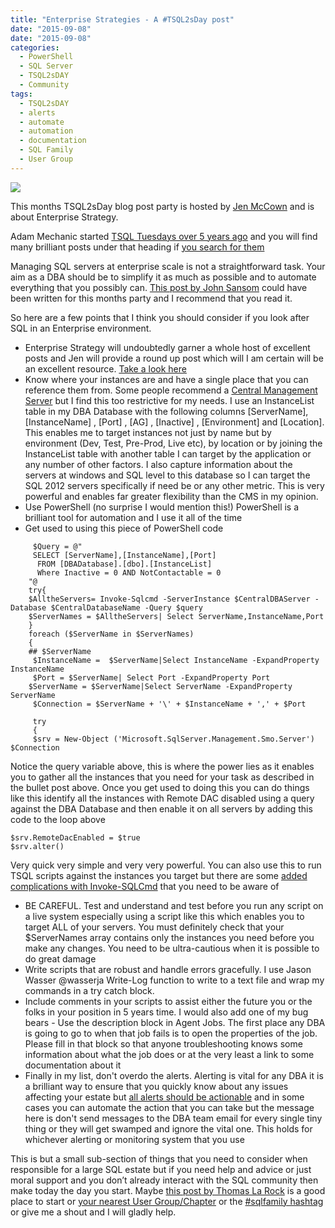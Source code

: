 ```yaml
---
title: "Enterprise Strategies - A #TSQL2sDay post"
date: "2015-09-08"
date: "2015-09-08" 
categories: 
  - PowerShell
  - SQL Server
  - TSQL2sDAY
  - Community
tags: 
  - TSQL2sDAY
  - alerts
  - automate
  - automation
  - documentation
  - SQL Family
  - User Group
---
```


[![](images/TSQL2sDay150x150.jpg)](http://www.midnightdba.com/Jen/2015/09/time-for-t-sql-tuesday-70/)

This months TSQL2sDay blog post party is hosted by [Jen McCown](http://www.midnightdba.com/Jen/2015/09/time-for-t-sql-tuesday-70/) and is about Enterprise Strategy.

Adam Mechanic started [TSQL Tuesdays over 5 years ago](http://sqlblog.com/blogs/adam_machanic/archive/2009/11/30/invitation-to-participate-in-t-sql-tuesday-001-date-time-tricks.aspx) and you will find many brilliant posts under that heading if [you search for them](https://www.google.co.uk/#q=tsql2sday)

Managing SQL servers at enterprise scale is not a straightforward task. Your aim as a DBA should be to simplify it as much as possible and to automate everything that you possibly can. [This post by John Sansom](http://www.johnsansom.com/the-best-database-administrators-automate-everything/) could have been written for this months party and I recommend that you read it.

So here are a few points that I think you should consider if you look after SQL in an Enterprise environment.

- Enterprise Strategy will undoubtedly garner a whole host of excellent posts and Jen will provide a round up post which will I am certain will be an excellent resource. [Take a look here](http://www.midnightdba.com/Jen/2015/09/the-tsql2sday-70-roundup/)
- Know where your instances are and have a single place that you can reference them from. Some people recommend a [Central Management Server](https://msdn.microsoft.com/en-us/library/bb895144.aspx?f=255&MSPPError=-2147217396) but I find this too restrictive for my needs. I use an InstanceList table in my DBA Database with the following columns [ServerName], [InstanceName] , [Port] , [AG] , [Inactive] , [Environment] and [Location]. This enables me to target instances not just by name but by environment (Dev, Test, Pre-Prod, Live etc), by location or by joining the InstanceList table with another table I can target by the application or any number of other factors. I also capture information about the servers at windows and SQL level to this database so I can target the SQL 2012 servers specifically if need be or any other metric. This is very powerful and enables far greater flexibility than the CMS in my opinion.
- Use PowerShell (no surprise I would mention this!) PowerShell is a brilliant tool for automation and I use it all of the time
- Get used to using this piece of PowerShell code
```
	 $Query = @"
	 SELECT [ServerName],[InstanceName],[Port]
	  FROM [DBADatabase].[dbo].[InstanceList]
	  Where Inactive = 0 AND NotContactable = 0
	"@
	try{
	$AlltheServers= Invoke-Sqlcmd -ServerInstance $CentralDBAServer -Database $CentralDatabaseName -Query $query
	$ServerNames = $AlltheServers| Select ServerName,InstanceName,Port
	}
	foreach ($ServerName in $ServerNames)
	{
	## $ServerName
	 $InstanceName =  $ServerName|Select InstanceName -ExpandProperty InstanceName
	 $Port = $ServerName| Select Port -ExpandProperty Port
	$ServerName = $ServerName|Select ServerName -ExpandProperty ServerName 
	 $Connection = $ServerName + '\' + $InstanceName + ',' + $Port
	
	 try
	 {
	 $srv = New-Object ('Microsoft.SqlServer.Management.Smo.Server') $Connection
```
Notice the query variable above, this is where the power lies as it enables you to gather all the instances that you need for your task as described in the bullet post above. Once you get used to doing this you can do things like this identify all the instances with Remote DAC disabled using a query against the DBA Database and then enable it on all servers by adding this code to the loop above
```
$srv.RemoteDacEnabled = $true
$srv.alter()
```
Very quick very simple and very very powerful. You can also use this to run TSQL scripts against the instances you target but there are some [added complications with Invoke-SQLCmd](https://www.bing.com/search?q=issues%20with%20invoke-sqlcmd&form=EDGEAR&qs=PF&cvid=bafe07c6afd54a6cb0ce7a1583300a79&pq=issues%20with%20invoke-sqlcmd&elv=AF!A!XC!KoOyC2FxnVd!deIwlgRcylR4EqUAG2rfVDNS) that you need to be aware of

- BE CAREFUL. Test and understand and test before you run any script on a live system especially using a script like this which enables you to target ALL of your servers. You must definitely check that your $ServerNames array contains only the instances you need before you make any changes. You need to be ultra-cautious when it is possible to do great damage
- Write scripts that are robust and handle errors gracefully. I use Jason Wasser @wasserja Write-Log function to write to a text file and wrap my commands in a try catch block.
- Include comments in your scripts to assist either the future you or the folks in your position in 5 years time. I would also add one of my bug bears - Use the description block in Agent Jobs. The first place any DBA is going to go to when that job fails is to open the properties of the job. Please fill in that block so that anyone troubleshooting knows some information about what the job does or at the very least a link to some documentation about it
- Finally in my list, don't overdo the alerts. Alerting is vital for any DBA it is a brilliant way to ensure that you quickly know about any issues affecting your estate but [all alerts should be actionable](http://thomaslarock.com/2012/02/the-minimalist-guide-to-database-administration/) and in some cases you can automate the action that you can take but the message here is don't send messages to the DBA team email for every single tiny thing or they will get swamped and ignore the vital one. This holds for whichever alerting or monitoring system that you use

This is but a small sub-section of things that you need to consider when responsible for a large SQL estate but if you need help and advice or just moral support and you don’t already interact with the SQL community then make today the day you start. Maybe [this post by Thomas La Rock](http://thomaslarock.com/sql-family/) is a good place to start or [your nearest User Group/Chapter](http://www.sqlpass.org/PASSChapters.aspx) or the [#sqlfamily hashtag](https://twitter.com/hashtag/sqlfamily) or give me a shout and I will gladly help.
